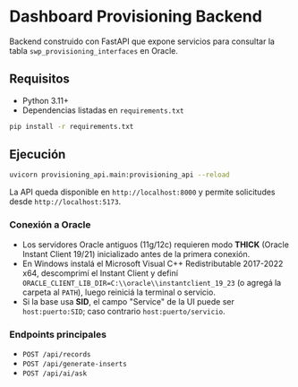# Dashboard Provisioning Backend

Backend construido con FastAPI que expone servicios para consultar la tabla `swp_provisioning_interfaces` en Oracle.

## Requisitos

- Python 3.11+
- Dependencias listadas en `requirements.txt`

```bash
pip install -r requirements.txt
```

## Ejecución

```bash
uvicorn provisioning_api.main:provisioning_api --reload
```

La API queda disponible en `http://localhost:8000` y permite solicitudes desde `http://localhost:5173`.

### Conexión a Oracle

- Los servidores Oracle antiguos (11g/12c) requieren modo **THICK** (Oracle Instant Client 19/21) inicializado antes de la primera conexión.
- En Windows instalá el Microsoft Visual C++ Redistributable 2017-2022 x64, descomprimí el Instant Client y definí `ORACLE_CLIENT_LIB_DIR=C:\\oracle\\instantclient_19_23` (o agregá la carpeta al `PATH`), luego reiniciá la terminal o servicio.
- Si la base usa **SID**, el campo "Service" de la UI puede ser `host:puerto:SID`; caso contrario `host:puerto/servicio`.

### Endpoints principales

- `POST /api/records`
- `POST /api/generate-inserts`
- `POST /api/ai/ask`
